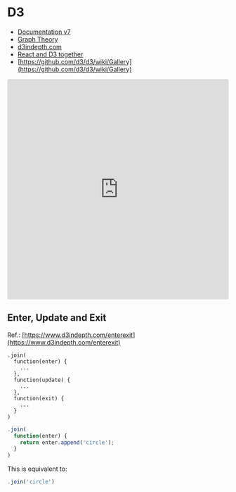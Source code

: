 # D3
* [Documentation v7](https://devdocs.io/d3~7)
* [Graph Theory](https://d3gt.com/unit.html)
* [d3indepth.com](https://www.d3indepth.com/introduction/)
* [React and D3 together](https://www.youtube.com/watch?v=zXBdNDnqV2Q)
* [https://github.com/d3/d3/wiki/Gallery](https://github.com/d3/d3/wiki/Gallery)

<iframe src="https://codesandbox.io/embed/d3-sticky-force-layout-b98l86?fontsize=14&hidenavigation=1&theme=light&view=preview"
     style="width:100%; height:500px; border:0; border-radius: 4px; overflow:hidden;"
     title="d3-sticky-force-layout"
     allow="accelerometer; ambient-light-sensor; camera; encrypted-media; geolocation; gyroscope; hid; microphone; midi; payment; usb; vr; xr-spatial-tracking"
     sandbox="allow-forms allow-modals allow-popups allow-presentation allow-same-origin allow-scripts"
   ></iframe>

## Enter, Update and Exit
Ref.: [https://www.d3indepth.com/enterexit](https://www.d3indepth.com/enterexit)
```
.join(
  function(enter) {
    ...
  },
  function(update) {
    ...
  },
  function(exit) {
    ...
  }
)
```

```js
.join(
  function(enter) {
    return enter.append('circle');
  }
)
```

This is equivalent to:
```js
.join('circle')
```

